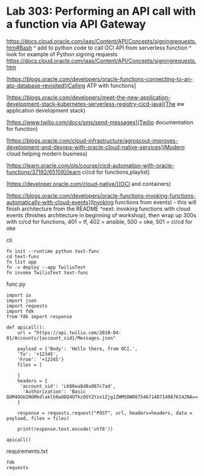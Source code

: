 # Lab 303: Performing an API call with a function via API Gateway

https://docs.cloud.oracle.com/iaas/Content/API/Concepts/signingrequests.htm#Bash
^ add to python code to call OCI API from serverless function
^ look for example of Python signing requests
	https://docs.cloud.oracle.com/iaas/Content/API/Concepts/signingrequests.htm

[https://blogs.oracle.com/developers/oracle-functions-connecting-to-an-atp-database-revisited](Calling ATP with functions]

[https://blogs.oracle.com/developers/meet-the-new-application-development-stack-kubernetes-serverless-registry-cicd-java](The ew application development stack)

[https://www.twilio.com/docs/sms/send-messages](Twilio documentation for function)

[https://blogs.oracle.com/cloud-infrastructure/agroscout-improves-development-and-devops-with-oracle-cloud-native-services](Modern cloud helping modern business)

[https://learn.oracle.com/ols/course/cicd-automation-with-oracle-functions/37192/65159](learn ci/cd for functions,playlist)

[https://developer.oracle.com/cloud-native/](OCI and containers)

[https://blogs.oracle.com/developers/oracle-functions-invoking-functions-automatically-with-cloud-events](Invoking functions from events) - this will finish architecture from the README
^next: invoking functions with cloud events (finishes architecture in beginning of workshop), then wrap up 300s with ci/cd for functions, 401 = tf, 402 = ansible, 500 = oke, 501 = ci/cd for oke

cli
```
fn init --runtime python text-func
cd text-func
fn list app
fn -v deploy --app TwilioText
fn invoke TwilioText text-func
```
func.py
```
import io
import json
import requests
import fdk
from fdk import response

def apicall():
    url = "https://api.twilio.com/2010-04-01/Accounts/{account_sid}/Messages.json"

    payload = {'Body': 'Hello there, from OCI.',
    'To': '+12345',
    'From': '+12345'}
    files = [

    ]
    headers = {
     'account_sid': 'LK88ea8d8a087c7ad',
      'Authorization': 'Basic QUM4OGU2NGMkdlaklh8wODQ4OTkzOGY2Yzo1Zjg1ZWM5OW08754671487149876142NA=='
    }

    response = requests.request("POST", url, headers=headers, data = payload, files = files)

    print(response.text.encode('utf8'))

apicall()

```

requirements.txt
```
fdk
requests
```












